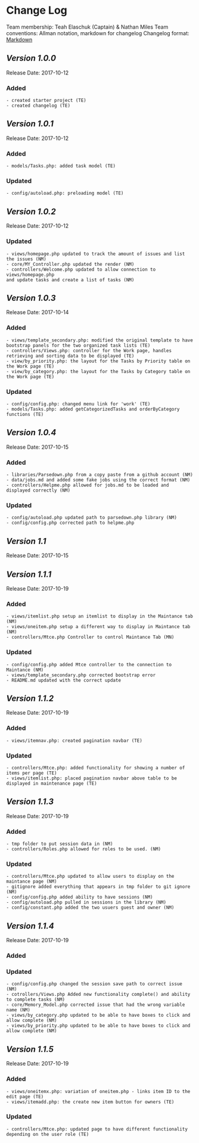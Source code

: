 # Change Log

Team membership:  Teah Elaschuk (Captain) &  Nathan Miles 
Team conventions: Allman notation, markdown for changelog
Changelog format: [Markdown](https://github.com/adam-p/markdown-here/wiki/Markdown-Cheatsheet)

## *Version 1.0.0*
Release Date: 2017-10-12

### Added
	- created starter project (TE)
	- created changelog (TE)

## *Version 1.0.1*
Release Date: 2017-10-12

### Added
    - models/Tasks.php: added task model (TE)
### Updated 
    - config/autoload.php: preloading model (TE)
    
## *Version 1.0.2*
Release Date: 2017-10-12
    
### Updated 
    - views/homepage.php updated to track the amount of issues and list the issues (NM)
    - core/MY_Controller.php updated the render (NM)
    - controllers/Welcome.php updated to allow connection to views/homepage.php 
    and update tasks and create a list of tasks (NM)

## *Version 1.0.3*
Release Date: 2017-10-14

### Added
    - views/template_secondary.php: modified the original template to have bootstrap panels for the two organized task lists (TE)
    - controllers/Views.php: controller for the Work page, handles retrieving and sorting data to be displayed (TE)
    - view/by_priority.php: the layout for the Tasks by Priority table on the Work page (TE)
    - view/by_category.php: the layout for the Tasks by Category table on the Work page (TE)
    
### Updated 
    - config/config.php: changed menu link for 'work' (TE)
    - models/Tasks.php: added getCategorizedTasks and orderByCategory functions (TE)
 
## *Version 1.0.4*
Release Date: 2017-10-15

### Added
    - libraries/Parsedown.php from a copy paste from a github account (NM)
    - data/jobs.md and added some fake jobs using the correct format (NM)
    - controllers/Helpme.php allowed for jobs.md to be loaded and displayed correctly (NM)
### Updated 
    - config/autoload.php updated path to parsedown.php library (NM)
    - config/config.php corrected path to helpme.php

## *Version 1.1*
Release Date: 2017-10-15
    
## *Version 1.1.1*
Release Date: 2017-10-19

### Added
    - views/itemlist.php setup an itemlist to display in the Maintance tab (NM)
    - views/oneitem.php setup a different way to display in Maintance tab (NM)
    - controllers/Mtce.php Controller to control Maintance Tab (MN)
### Updated 
    - config/config.php added Mtce controller to the connection to Maintance (NM)
    - views/template_secondary.php corrected bootstrap error
    - README.md updated with the correct update
   
## *Version 1.1.2*
Release Date: 2017-10-19

### Added
    - views/itemnav.php: created pagination navbar (TE)
### Updated 
    - controllers/Mtce.php: added functionality for showing a number of items per page (TE)
    - views/itemlist.php: placed pagination navbar above table to be displayed in maintenance page (TE)
    
## *Version 1.1.3*
Release Date: 2017-10-19

### Added
    - tmp folder to put session data in (NM)
    - controllers/Roles.php allowed for roles to be used. (NM)
### Updated 
    - controllers/Mtce.php updated to allow users to display on the maintance page (NM)
    - gitignore added everything that appears in tmp folder to git ignore (NM)
    - config/config.php added ability to have sessions (NM)
    - config/autoload.php pulled in sessions in the library (NM)
    - config/constant.php added the two usuers guest and owner (NM)
    
## *Version 1.1.4*
Release Date: 2017-10-19

### Added

### Updated 
    - config/config.php changed the session save path to correct issue (NM)
    - cotrollers/Views.php Added new functionality complete() and ability to complete tasks (NM)
    - core/Memory_Model.php corrected issue that had the wrong variable name (NM)
    - views/by_category.php updated to be able to have boxes to click and allow complete (NM)
    - views/by_priority.php updated to be able to have boxes to click and allow complete (NM)

## *Version 1.1.5*
Release Date: 2017-10-19

### Added
    - views/oneitemx.php: variation of oneitem.php - links item ID to the edit page (TE)
    - views/itemadd.php: the create new item button for owners (TE)

### Updated 
    - controllers/Mtce.php: updated page to have different functionality depending on the user role (TE)